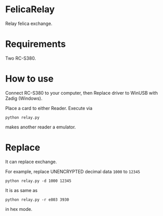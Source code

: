 # FelicaRelay
Relay felica exchange.

# Requirements
Two RC-S380.

# How to use
Connect RC-S380 to your computer, then Replace driver to WinUSB with Zadig (Windows).

Place a card to either Reader. Execute via

`python relay.py`

makes another reader a emulator.

# Replace
It can replace exchange.

For example, replace UNENCRYPTED decimal data `1000` to `12345`

`python relay.py -d 1000 12345`

It is as same as

`python relay.py -r e803 3930`

in hex mode.

